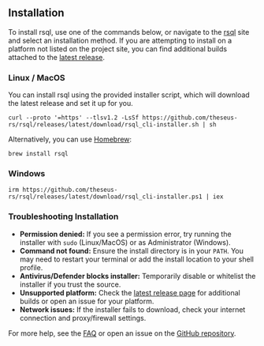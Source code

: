 ## Installation

To install rsql, use one of the commands below, or navigate to the [rsql](https://theseus-rs.github.io/rsql/rsql_cli/)
site and select an installation method. If you are attempting to install on a platform not
listed on the project site, you can find additional builds attached to
the [latest release](https://github.com/theseus-rs/rsql/releases/latest).

### Linux / MacOS

You can install rsql using the provided installer script, which will download the latest release and set it up for you.
```shell
curl --proto '=https' --tlsv1.2 -LsSf https://github.com/theseus-rs/rsql/releases/latest/download/rsql_cli-installer.sh | sh
```

Alternatively, you can use [Homebrew](https://brew.sh/):

```shell
brew install rsql
```

### Windows

```shell
irm https://github.com/theseus-rs/rsql/releases/latest/download/rsql_cli-installer.ps1 | iex
```

### Troubleshooting Installation

- **Permission denied:** If you see a permission error, try running the installer with `sudo` (Linux/MacOS) or as
  Administrator (Windows).
- **Command not found:** Ensure the install directory is in your `PATH`. You may need to restart your terminal or add
  the install location to your shell profile.
- **Antivirus/Defender blocks installer:** Temporarily disable or whitelist the installer if you trust the source.
- **Unsupported platform:** Check the [latest release page](https://github.com/theseus-rs/rsql/releases/latest) for
  additional builds or open an issue for your platform.
- **Network issues:** If the installer fails to download, check your internet connection and proxy/firewall settings.

For more help, see the [FAQ](../appendix/index.md#faq--tips--tricks) or open an issue on
the [GitHub repository](https://github.com/theseus-rs/rsql/issues).

